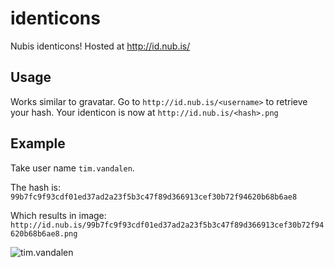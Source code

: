 identicons
==========

Nubis identicons! Hosted at http://id.nub.is/

## Usage ##
Works similar to gravatar.
Go to `http://id.nub.is/<username>` to retrieve your hash.
Your identicon is now at `http://id.nub.is/<hash>.png`


## Example ##

Take user name `tim.vandalen`.

The hash is: `99b7fc9f93cdf01ed37ad2a23f5b3c47f89d366913cef30b72f94620b68b6ae8`

Which results in image: `http://id.nub.is/99b7fc9f93cdf01ed37ad2a23f5b3c47f89d366913cef30b72f94620b68b6ae8.png`

![tim.vandalen](http://id.nub.is/99b7fc9f93cdf01ed37ad2a23f5b3c47f89d366913cef30b72f94620b68b6ae8.png)

